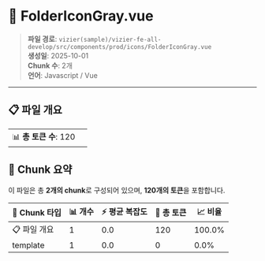 # 📄 FolderIconGray.vue

> **파일 경로**: `vizier(sample)/vizier-fe-all-develop/src/components/prod/icons/FolderIconGray.vue`  
> **생성일**: 2025-10-01  
> **Chunk 수**: 2개  
> **언어**: Javascript / Vue
---


## 📋 파일 개요

| | |
|--|--|
| 📊 **총 토큰 수**: 120 |  |






## 🧩 Chunk 요약

이 파일은 총 **2개의 chunk**로 구성되어 있으며, **120개의 토큰**을 포함합니다.

| 🧩 Chunk 타입 | 📊 개수 | ⚡ 평균 복잡도 | 📝 총 토큰 | 📈 비율 |
|---------------|--------|-------------|----------|--------|
| 📋 파일 개요 | 1 | 0.0 | 120 | 100.0% |
| template | 1 | 0.0 | 0 | 0.0% |


